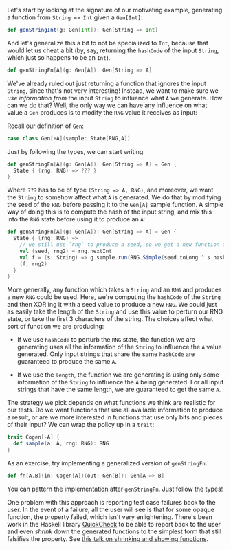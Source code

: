 Let's start by looking at the signature of our motivating example, generating a
function from `String => Int` given a `Gen[Int]`:

```scala
def genStringInt(g: Gen[Int]): Gen[String => Int]
```

And let's generalize this a bit to not be specialized to `Int`, because that
would let us cheat a bit (by, say, returning the `hashCode` of the input
`String`, which just so happens to be an `Int`).

```scala
def genStringFn[A](g: Gen[A]): Gen[String => A]
```

We've already ruled out just returning a function that ignores the input
`String`, since that's not very interesting! Instead, we want to make sure we
_use information from_ the input `String` to influence what `A` we generate. How
can we do that? Well, the only way we can have any influence on what value a
`Gen` produces is to modify the `RNG` value it receives as input:

Recall our definition of `Gen`:

```scala
case class Gen[+A](sample: State[RNG,A])
```

Just by following the types, we can start writing:

```scala
def genStringFn[A](g: Gen[A]): Gen[String => A] = Gen {
  State { (rng: RNG) => ??? }
}
```

Where `???` has to be of type `(String => A, RNG)`, and moreover, we want the
`String` to somehow affect what `A` is generated. We do that by modifying the
seed of the `RNG` before passing it to the `Gen[A]` sample function. A simple
way of doing this is to compute the hash of the input string, and mix this into
the `RNG` state before using it to produce an `A`: 

```scala
def genStringFn[A](g: Gen[A]): Gen[String => A] = Gen {
  State { (rng: RNG) =>
    // we still use `rng` to produce a seed, so we get a new function each time
    val (seed, rng2) = rng.nextInt
    val f = (s: String) => g.sample.run(RNG.Simple(seed.toLong ^ s.hashCode.toLong))._1
    (f, rng2)
  }
}
```

More generally, any function which takes a `String` and an `RNG` and produces a
new `RNG` could be used. Here, we're computing the `hashCode` of the `String`
and then XOR'ing it with a seed value to produce a new `RNG`. We could just as
easily take the length of the `String` and use this value to perturn our RNG
state, or take the first 3 characters of the string. The choices affect what
sort of function we are producing:

* If we use `hashCode` to perturb the `RNG` state, the function we are
  generating uses all the information of the `String` to influence the `A` value
  generated. Only input strings that share the same `hashCode` are guaranteed to
  produce the same `A`.
  
* If we use the `length`, the function we are generating is using only some
  information of the `String` to influence the `A` being generated. For all
  input strings that have the same length, we are guaranteed to get the same
  `A`.

The strategy we pick depends on what functions we think are realistic for our
tests. Do we want functions that use all available information to produce a
result, or are we more interested in functions that use only bits and pieces of
their input? We can wrap the policy up in a `trait`:

```scala
trait Cogen[-A] {
  def sample(a: A, rng: RNG): RNG
}
```

As an exercise, try implementing a generalized version of `genStringFn`.

```scala
def fn[A,B](in: Cogen[A])(out: Gen[B]): Gen[A => B]
```

You can pattern the implementation after `genStringFn`. Just follow the types!

One problem with this approach is reporting test case failures back to the user.
In the event of a failure, all the user will see is that for some opaque
function, the property failed, which isn't very enlightening. There's been work
in the Haskell library [QuickCheck](http://www.cse.chalmers.se/~rjmh/QuickCheck/manual.html)
to be able to report back to the user and even _shrink_ down the generated
functions to the simplest form that still falsifies the property. See
[this talk on shrinking and showing functions](https://www.youtube.com/watch?v=CH8UQJiv9Q4).
